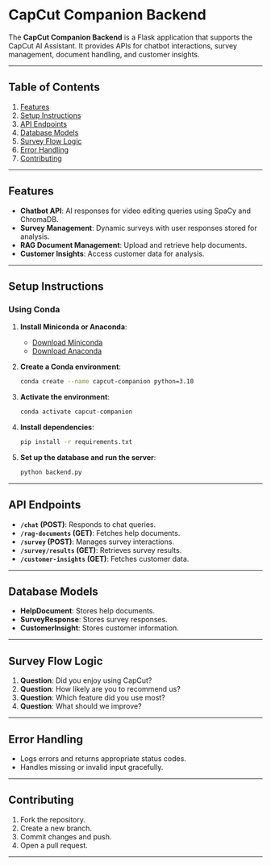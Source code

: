 # CapCut Companion Backend

The **CapCut Companion Backend** is a Flask application that supports the CapCut AI Assistant. It provides APIs for chatbot interactions, survey management, document handling, and customer insights.

---

## **Table of Contents**
1. [Features](#features)
2. [Setup Instructions](#setup-instructions)
3. [API Endpoints](#api-endpoints)
4. [Database Models](#database-models)
5. [Survey Flow Logic](#survey-flow-logic)
6. [Error Handling](#error-handling)
7. [Contributing](#contributing)

---

## **Features**

- **Chatbot API**: AI responses for video editing queries using SpaCy and ChromaDB.
- **Survey Management**: Dynamic surveys with user responses stored for analysis.
- **RAG Document Management**: Upload and retrieve help documents.
- **Customer Insights**: Access customer data for analysis.

---

## **Setup Instructions**

### **Using Conda**

1. **Install Miniconda or Anaconda**:  
   - [Download Miniconda](https://docs.conda.io/en/latest/miniconda.html)  
   - [Download Anaconda](https://www.anaconda.com/products/distribution)

2. **Create a Conda environment**:
   ```bash
   conda create --name capcut-companion python=3.10
   ```

3. **Activate the environment**:
   ```bash
   conda activate capcut-companion
   ```

4. **Install dependencies**:
   ```bash
   pip install -r requirements.txt
   ```

5. **Set up the database and run the server**:
   ```bash
   python backend.py
   ```

---

## **API Endpoints**

- **`/chat` (POST)**: Responds to chat queries.
- **`/rag-documents` (GET)**: Fetches help documents.
- **`/survey` (POST)**: Manages survey interactions.
- **`/survey/results` (GET)**: Retrieves survey results.
- **`/customer-insights` (GET)**: Fetches customer data.

---

## **Database Models**

- **HelpDocument**: Stores help documents.
- **SurveyResponse**: Stores survey responses.
- **CustomerInsight**: Stores customer information.

---

## **Survey Flow Logic**

1. **Question**: Did you enjoy using CapCut?  
2. **Question**: How likely are you to recommend us?  
3. **Question**: Which feature did you use most?  
4. **Question**: What should we improve?

---

## **Error Handling**

- Logs errors and returns appropriate status codes.
- Handles missing or invalid input gracefully.

---

## **Contributing**

1. Fork the repository.
2. Create a new branch.
3. Commit changes and push.
4. Open a pull request.

---
